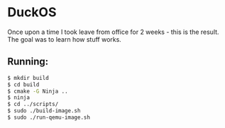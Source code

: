 # DuckOS

Once upon a time I took leave from office for 2 weeks - this is the result.
The goal was to learn how stuff works.

## Running:

```bash
$ mkdir build
$ cd build
$ cmake -G Ninja ..
$ ninja
$ cd ../scripts/
$ sudo ./build-image.sh
$ sudo ./run-qemu-image.sh
```
